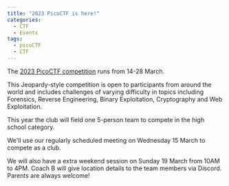 ```yaml
---
title: "2023 PicoCTF is here!"
categories:
  - CTF
  - Events
tags:
  - picoCTF
  - CTF
---
```


The [2023 PicoCTF
competition](https://picoctf.org/competitions/2023-spring.html) runs from 14-28
March.

This Jeopardy-style competition is open to participants from around the world
and includes challenges of varying difficulty in topics including Forensics,
Reverse Engineering, Binary Exploitation, Cryptography and Web Exploitation.

This year the club will field one 5-person team to compete in the high school
category.

We'll use our regularly scheduled meeting on Wednesday 15 March to compete as a
club.

We will also have a extra weekend session on Sunday 19 March from 10AM to 4PM.
Coach B will give location details to the team members via Discord. Parents are
always welcome!